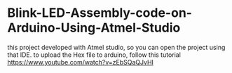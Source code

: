 # Blink-LED-Assembly-code-on-Arduino-Using-Atmel-Studio
this project developed with Atmel studio, so you can open the project using that IDE.
to upload the Hex file to arduino, follow this tutorial
https://www.youtube.com/watch?v=zEbSQaQJvHI
